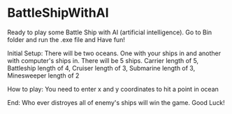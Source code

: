 # BattleShipWithAI
Ready to play some Battle Ship with AI (artificial intelligence). Go to Bin folder and run the .exe file and Have fun!

Initial Setup: There will be two oceans. One with your ships in and another with computer's ships in. 
There will be 5 ships. Carrier length of 5, Battleship length of 4, Cruiser length of 3, Submarine length of 3, Minesweeper length of 2
        
How to play: You need to enter x and y coordinates to hit a point in ocean

End: Who ever distroyes all of enemy's ships will win the game. Good Luck!
